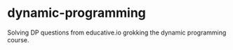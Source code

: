 # dynamic-programming
Solving DP questions from educative.io grokking the dynamic programming course.
